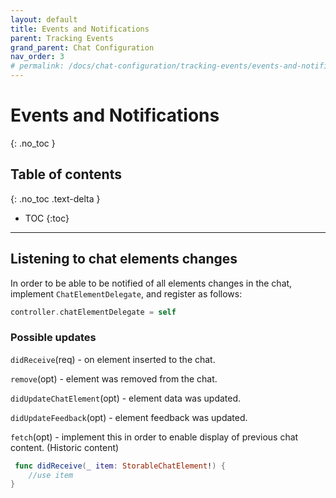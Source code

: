 ```yaml
---
layout: default
title: Events and Notifications
parent: Tracking Events
grand_parent: Chat Configuration
nav_order: 3
# permalink: /docs/chat-configuration/tracking-events/events-and-notifications
---
```


# Events and Notifications
{: .no_toc }

## Table of contents
{: .no_toc .text-delta }

- TOC
{:toc}

---

## Listening to chat elements changes

In order to be able to be notified of all elements changes in the chat, implement `ChatElementDelegate`, and register as follows:

```swift
controller.chatElementDelegate = self
```

### Possible updates 

`didReceive`(req) - on element inserted to the chat.   

`remove`(opt) - element was removed from the chat.   

`didUpdateChatElement`(opt) - element data was updated.

`didUpdateFeedback`(opt) - element feedback was updated.

`fetch`(opt) - implement this in order to enable display of previous chat content. (Historic content)

```swift
 func didReceive(_ item: StorableChatElement!) {
    //use item     
}
```